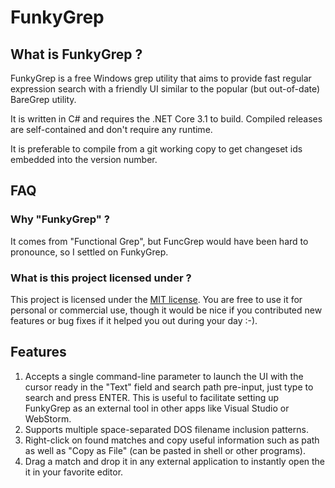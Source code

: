 FunkyGrep
=========
What is FunkyGrep ?
-------------------
FunkyGrep is a free Windows grep utility that aims to provide fast regular expression search with
a friendly UI similar to the popular (but out-of-date) BareGrep utility.

It is written in C# and requires the .NET Core 3.1 to build. Compiled releases are self-contained and don't require any runtime.

It is preferable to compile from a git working copy to get changeset ids embedded into the version number.

FAQ
---
### Why "FunkyGrep" ?
It comes from "Functional Grep", but FuncGrep would have been hard to pronounce, so I settled on FunkyGrep.

### What is this project licensed under ?
This project is licensed under the [MIT license](http://opensource.org/licenses/MIT). You are free to use it for personal or commercial use, though it would be nice if you contributed new features or bug fixes if it helped you out during your day :-).

Features
--------
1. Accepts a single command-line parameter to launch the UI with the cursor ready in the "Text" field and search path pre-input, just type to search and press ENTER. This is useful to facilitate setting up FunkyGrep as an external tool in other apps like Visual Studio or WebStorm.
2. Supports multiple space-separated DOS filename inclusion patterns.
3. Right-click on found matches and copy useful information such as path as well as "Copy as File" (can be pasted in shell or other programs).
4. Drag a match and drop it in any external application to instantly open the it in your favorite editor.
